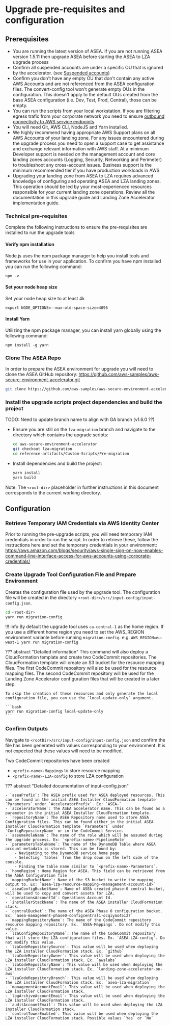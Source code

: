 # Upgrade pre-requisites and configuration

## Prerequisites

- You are running the latest version of ASEA. If you are not running ASEA version 1.5.11 then upgrade ASEA before starting the ASEA to LZA upgrade process
- Confirm all suspended accounts are under a specific OU that is ignored by the accelerator. (see [Suspended accounts](../comparison/feature-specific-considerations.md#suspended-accounts))
- Confirm you don't have any empty OU that don't contain any active AWS Accounts and are not referenced from the ASEA configuration files. The convert-config tool won't generate empty OUs in the configuration. This doesn't apply to the default OUs created from the base ASEA configuration (i.e. Dev, Test, Prod, Central), those can be empty.
- You can run the scripts from your local workstation. If you are filtering egress trafic from your corporate network you need to ensure [outbound connectivity to AWS service endpoints](../troubleshooting.md#network-timeout-or-connectivity-issue-running-the-upgrade-tool).
- You will need Git, AWS CLI, NodeJS and Yarn installed.
- We highly recommend having appropriate AWS Support plans on all AWS Accounts of your landing zone. For any issues encountered during the upgrade process you need to open a support case to get assistance and exchange relevant information with AWS staff. At a minimum Developer support is needed on the management account and core landing zones accounts (Logging, Security, Networking and Perimeter) to troubleshoot any cross-account issues. Business support is the minimum recommended tier if you have production workloads in AWS
- Upgrading your landing zone from ASEA to LZA requires advanced knowledge of configuring and operating ASEA and LZA landing zones. This operation should be led by your most-experienced resources responsible for your current landing zone operations. Review all the documentation in this upgrade guide and Landing Zone Accelerator implementation guide.


### Technical pre-requisites
Complete the following instructions to ensure the pre-requisites are installed to run the upgrade tools

#### Verify npm installation

Node.js uses the npm package manager to help you install tools and frameworks for use in your application. To confirm you have npm installed you can run the following command:

```
npm -v
```

#### Set your node heap size

Set your node heap size to at least 4k

```
export NODE_OPTIONS=--max-old-space-size=4096
```

#### Install Yarn

Utilizing the npm package manager, you can install yarn globally using the following command:

```
npm install -g yarn
```


### Clone The ASEA Repo

In order to prepare the ASEA environment for upgrade you will need to clone the ASEA GitHub repository:
<https://github.com/aws-samples/aws-secure-environment-accelerator.git>

```bash
git clone https://github.com/aws-samples/aws-secure-environment-accelerator.git
```

### Install the upgrade scripts project dependencies and build the project

TODO: Need to update branch name to align with GA branch (v1.6.0 ??)

- Ensure you are still on the `lza-migration` branch and navigate to the directory which contains the upgrade scripts:

  ```bash
  cd aws-secure-environment-accelerator
  git checkout lza-migration
  cd reference-artifacts/Custom-Scripts/Pre-migration
  ```

- Install dependencies and build the project:

  ```bash
  yarn install
  yarn build
  ```

Note: The `<root-dir>` placeholder in further instructions in this document corresponds to the current working directory.

## Configuration

### Retrieve Temporary IAM Credentials via AWS Identity Center

Prior to running the pre-upgrade scripts, you will need temporary IAM credentials in order to run the script. In order to retrieve these, follow the instructions here and set the temporary credentials in your environment:
<https://aws.amazon.com/blogs/security/aws-single-sign-on-now-enables-command-line-interface-access-for-aws-accounts-using-corporate-credentials/>

### Create Upgrade Tool Configuration File and Prepare Environment

Creates the configuration file used by the upgrade tool. The configuration file will be created in the directory `<root-dir>/src/input-config/input-config.json`.

```bash
cd <root-dir>
yarn run migration-config
```

!!! info
    By default the upgrade tool uses `ca-central-1` as the home region. If you use a different home region you need to set the AWS_REGION environment varianle before running `migration-config`. e.g. `AWS_REGION=eu-west-1 yarn run migration-config`

??? abstract "Detailed information"
    This command will also deploy a CloudFormation template and create two CodeCommit repositories. The CloudFormation template will create an S3 bucket for the resource mapping files. The first CodeCommit repository will also be used for the resource mapping files. The second CodeCommit repository will be used for the Landing Zone Accelerator configuration files that will be created in a later step.

    To skip the creation of these resources and only generate the local configuration file, you can use the `local-update-only` argument.

    ```bash
    yarn run migration-config local-update-only
    ```


### Confirm Outputs

Navigate to `<rootDir>/src/input-config/input-config.json` and confirm the file has been generated with values corresponding to your environment. It is not expected that these values will need to be modified.

Two CodeCommit repositories have been created

- `<prefix-name>-Mappings` to store resource mapping
- `<prefix-name>-LZA-config` to store LZA configuration

??? abstract "Detailed documentation of input-config.json"

    - `aseaPrefix`: The ASEA prefix used for ASEA deployed resources. This can be found in the initial ASEA Installer CloudFormation template `Parameters` under `AcceleratorPrefix`. Ex: `ASEA-`
    - `acceleratorName`: The ASEA accelerator name. This can be found as a parameter in the initial ASEA Installer CloudFormation template.
    - `repositoryName`: The ASEA Repository name used to store ASEA Configuration files. This can be found either in the initial ASEA Installer CloudFormation template `Parameters` under `ConfigRepositoryName` or in the CodeCommit Service.
    - `assumeRoleName`: The name of the role which will be assumed during the upgrade process. Ex: `<prefix-name>-PipelineRole`
    - `parametersTableName`: The name of the DynamoDB Table where ASEA account metadata is stored. This can be found by:
        - Navigating to the DynamoDB service home page
        - Selecting `Tables` from the drop down on the left side of the console.
        - Finding the table name similar to `<prefix-name>-Parameters`.
    - `homeRegion`: Home Region for ASEA. This field can be retrieved from the ASEA Configuration file
    - `mappingBucketName`: Name of the S3 bucket to write the mapping output to. Ex: `asea-lza-resource-mapping-<management-account-id>`
    - `aseaConfigBucketName`: Name of ASEA created phase-0 central bucket, will be used to copy and convert assets for LZA.
    - `operationsAccountId`: Operations Account Id.
    - `installerStackName`: The name of the ASEA installer CloudFormation stack.
    - `centralBucket`: The name of the ASEA Phase 0 configuration bucket. Ex: `asea-management-phase0-configcentral1-ocqiyas45i27`
    - `mappingRepositoryName`: The name of the CodeCommit repository resource mapping repository. Ex. `ASEA-Mappings`. Do not modify this value.
    - `lzaConfigRepositoryName`: The name of the CodeCommit repository that will store the LZA configuration files. Ex. `ASEA-LZA-config`. Do not modify this value.
    - `lzaCodeRepositorySource`: This value will be used when deploying the LZA installer CloudFormation stack. Ex. `github`
    - `lzaCodeRepositoryOwner`: This value will be used when deploying the LZA installer CloudFormation stack. Ex. `awslabs`
    - `lzaCodeRepositoryName`: This value will be used when deploying the LZA installer CloudFormation stack. Ex. `landing-zone-accelerator-on-aws`
    - `lzaCodeRepositoryBranch`: This value will be used when deploying the LZA installer CloudFormation stack. Ex. `asea-lza-migration`
    - `managementAccountEmail`: This value will be used when deploying the LZA installer CloudFormation stack.
    - `logArchiveAccountEmail`: This value will be used when deploying the LZA installer CloudFormation stack.
    - `auditAccountEmail`: This value will be used when deploying the LZA installer CloudFormation stack.
    - `controlTowerEnabled`: This value will be used when deploying the LZA installer CloudFormation stack. Possible values `Yes` or `No`
